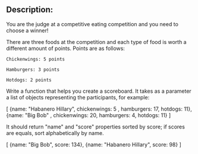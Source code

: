 ## Description:
You are the judge at a competitive eating competition and you need to choose a winner!

There are three foods at the competition and each type of food is worth a different amount of points. Points are as follows:

    Chickenwings: 5 points

    Hamburgers: 3 points

    Hotdogs: 2 points

 

Write a function that helps you create a scoreboard. It takes as a parameter a list of objects representing the participants, for example:

[
  {name: "Habanero Hillary", chickenwings: 5 , hamburgers: 17, hotdogs: 11},
  {name: "Big Bob" , chickenwings: 20, hamburgers: 4, hotdogs: 11}
]

It should return "name" and "score" properties sorted by score; if scores are equals, sort alphabetically by name.

[
  {name: "Big Bob", score: 134},
  {name: "Habanero Hillary", score: 98}
]
